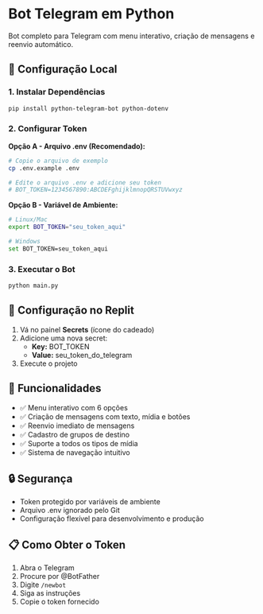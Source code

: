# Bot Telegram em Python

Bot completo para Telegram com menu interativo, criação de mensagens e reenvio automático.

## 🚀 Configuração Local

### 1. Instalar Dependências
```bash
pip install python-telegram-bot python-dotenv
```

### 2. Configurar Token
**Opção A - Arquivo .env (Recomendado):**
```bash
# Copie o arquivo de exemplo
cp .env.example .env

# Edite o arquivo .env e adicione seu token
# BOT_TOKEN=1234567890:ABCDEFghijklmnopQRSTUVwxyz
```

**Opção B - Variável de Ambiente:**
```bash
# Linux/Mac
export BOT_TOKEN="seu_token_aqui"

# Windows
set BOT_TOKEN=seu_token_aqui
```

### 3. Executar o Bot
```bash
python main.py
```

## 🔧 Configuração no Replit

1. Vá no painel **Secrets** (ícone do cadeado)
2. Adicione uma nova secret:
   - **Key:** BOT_TOKEN
   - **Value:** seu_token_do_telegram
3. Execute o projeto

## 📱 Funcionalidades

- ✅ Menu interativo com 6 opções
- ✅ Criação de mensagens com texto, mídia e botões
- ✅ Reenvio imediato de mensagens
- ✅ Cadastro de grupos de destino
- ✅ Suporte a todos os tipos de mídia
- ✅ Sistema de navegação intuitivo

## 🔒 Segurança

- Token protegido por variáveis de ambiente
- Arquivo .env ignorado pelo Git
- Configuração flexível para desenvolvimento e produção

## 📋 Como Obter o Token

1. Abra o Telegram
2. Procure por @BotFather
3. Digite `/newbot`
4. Siga as instruções
5. Copie o token fornecido